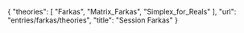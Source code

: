 {
    "theories": [
        "Farkas",
        "Matrix_Farkas",
        "Simplex_for_Reals"
    ],
    "url": "entries/farkas/theories",
    "title": "Session Farkas"
}